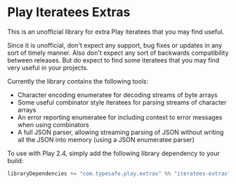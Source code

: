 Play Iteratees Extras
=====================

This is an unofficial library for extra Play iteratees that you may find useful.

Since it is unofficial, don't expect any support, bug fixes or updates in any sort of timely manner.  Also don't expect any sort of backwards compatibility between releases.  But do expect to find some iteratees that you may find very useful in your projects.

Currently the library contains the following tools:

* Character encoding enumeratee for decoding streams of byte arrays
* Some useful combinator style iteratees for parsing streams of character arrays
* An error reporting enumeratee for including context to error messages when using combinators
* A full JSON parser, allowing streaming parsing of JSON without writing all the JSON into memory (using a JSON enumeratee parser)

To use with Play 2.4, simply add the following library dependency to your build:

```scala
libraryDependencies += "com.typesafe.play.extras" %% "iteratees-extras" % "1.5.0"
```
